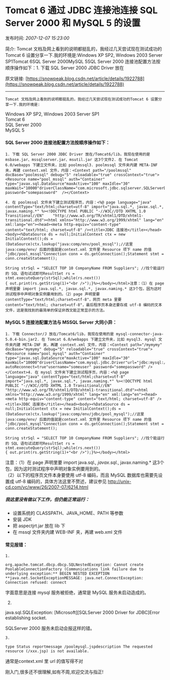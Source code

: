 # Tomcat 6 通过 JDBC 连接池连接 SQL Server 2000 和 MySQL 5 的设置

发布时间: *2007-12-07 15:23:00*

简介: Tomcat 文档及网上看到的说明都挺乱的，我经过几天尝试现在测试成功的Tomcat 6 设置分享一下.我的环境是:Windows XP SP2, Windows 2003 Server SP1Tomcat 6SQL Server 2000MySQL 5SQL Server 2000 连接池配置方法按顺序操作如下：1. 下载 SQL Server 2000 JDBC Driver 放在

原文链接: [https://snowpeak.blog.csdn.net/article/details/1922788](https://snowpeak.blog.csdn.net/article/details/1922788)

---------

```
Tomcat 文档及网上看到的说明都挺乱的，我经过几天尝试现在测试成功的Tomcat 6 设置分享一下.我的环境是:
```

Windows XP SP2, Windows 2003 Server SP1  
Tomcat 6  
SQL Server 2000  
MySQL 5

#### SQL Server 2000 连接池配置方法按顺序操作如下：


```
1. 下载 SQL Server 2000 JDBC Driver 放在/Tomcat6/lib，我现在使用的是 msbase.jar、mssqlserver.jar、msutil.jar 这3个文件2. 在 Tomcat 6.0/webapps 下建立文件夹，比如 poolmssql3. poolmssql 文件夹内建 META-INF 夹，再建 context.xml 文件，内容：<Context path="/poolmssql" docBase="poolmssql" debug="5" reloadable="true" crossContext="true"><Resource name="pool_mssql" auth="Container" type="javax.sql.DataSource"maxActive="100" maxIdle="30" maxWait="10000"driverClassName="com.microsoft.jdbc.sqlserver.SQLServerDriver"url="jdbc:microsoft:sqlserver://xx.xx.xx.xx:1433;DatabaseName=somedb"username="someuser" password="somepassword"  /></Context>
```


```
4. 在 poolmssql 文件夹下建立测试程序页，内容：<%@ page language="java" contentType="text/html;charset=utf-8" import="java.sql.*, javax.sql.*, javax.naming.*" %><!DOCTYPE html PUBLIC "-//W3C//DTD XHTML 1.0 Transitional//EN"    "http://www.w3.org/TR/xhtml1/DTD/xhtml1-transitional.dtd"><html xmlns="http://www.w3.org/1999/xhtml" lang="en" xml:lang="en"><head><meta http-equiv="content-type" content="text/html; charset=utf-8" /><title>JDBC 连接池</title></head><body><%DataSource ds = null;InitialContext ctx = new InitialContext();ds = (DataSource)ctx.lookup("java:comp/env/pool_mssql");//这里 java:comp/env/ 后面的值就是context.xml 文件里 Resource 项下 name 的值 "jdbc/pool_mssql"Connection conn = ds.getConnection();Statement stmt = conn.createStatement();
```


```
String strSql = "SELECT TOP 10 CompanyName FROM Suppliers"; //找个能运行的 SQL 语句试试即可ResultSet rs = stmt.executeQuery(strSql);while(rs.next()){ out.print(rs.getString(1)+"<br />");}%></body></html>注意：（1）在 page 声明里要 import java.sql.*, javax.sql.*, javax.naming.* 这3个包，因为这时测试程序中声明对象实例要用到的。（2）page 声明里要contentType="text/html;charset=utf-8"，网页 meta 里要 content="text/html; charset=utf-8"，最后程序页本身还要存成 utf-8 编码的文本文件，这是我找到的最简单的保证非西文能正常显示的方法。
```

#### MySQL 5 连接池配置方法与 MSSQL Server 大同小异：


```
1. 下载 Connector/J 放在/Tomcat6/lib，我现在使用的是 mysql-connector-java-5.0.4-bin.jar2. 在 Tomcat 6.0/webapps 下建立文件夹，比如 mysql3. mysql 文件夹内建 META-INF 夹，再建 context.xml 文件，内容：<Context path="/mymymy" docBase="mymymy" debug="5" reloadable="true" crossContext="true"><Resource name="pool_mysql" auth="Container" type="javax.sql.DataSource"maxActive="100" maxIdle="30" maxWait="10000"driverClassName="com.mysql.jdbc.Driver"url="jdbc:mysql://localhost:3306/dbname?autoReconnect=true"username="someuser" password="somepassword" /></Context>4. 在 mysql 文件夹下建立测试程序页，内容：<%@ page language="java" contentType="text/html;charset=utf-8" import="java.sql.*, javax.sql.*, javax.naming.*" %><!DOCTYPE html PUBLIC "-//W3C//DTD XHTML 1.0 Transitional//EN"    "http://www.w3.org/TR/xhtml1/DTD/xhtml1-transitional.dtd"><html xmlns="http://www.w3.org/1999/xhtml" lang="en" xml:lang="en"><head><meta http-equiv="content-type" content="text/html; charset=utf-8" /><title>JDBC 连接池</title></head><body><%DataSource ds = null;InitialContext ctx = new InitialContext();ds = (DataSource)ctx.lookup("java:comp/env/jdbc/pool_mysql");//这里 java:comp/env/ 后面的值就是context.xml 文件里 Resource 项下 name 的值 "jdbc/pool_mysql"Connection conn = ds.getConnection();Statement stmt = conn.createStatement();
```


```
String strSql = "SELECT TOP 10 CompanyName FROM Suppliers"; //找个能运行的 SQL 语句试试即可ResultSet rs = stmt.executeQuery(strSql);while(rs.next()){ out.print(rs.getString(1)+"<br />");}%></body></html>
```

注意：（1）在 page 声明里要 import java.sql.*, javax.sql.*, javax.naming.* 这3个包，因为这时测试程序中声明对象实例要用到的。  
（2）以下的程序页文件本身要使用 utf-8 编码，而且 MySQL 数据库也需要先设置成 utf-8 编码的，具体方法这里不赘述，建议参见 <http://unix-cd.com/vc/www/26/2007-07/6214.html>

##### 我这里没有做以下工作，但仍能正常运行：

  * 设置系统的 CLASSPATH、JAVA_HOME、PATH 等参数
  * 安装 JDK
  * 把 aspectjrt.jar 放在 lib 下
  * 在 mssql 文件夹内建 WEB-INF 夹，再建 web.xml 文件

#### 常见报错：


```
1. 
```


```
org.apache.tomcat.dbcp.dbcp.SQLNestedException: Cannot create PoolableConnectionFactory (Communications link failure due to underlying exception:** BEGIN NESTED EXCEPTION **java.net.SocketExceptionMESSAGE: java.net.ConnectException: Connection refused: connect
```

字面意思是连接 mysql 服务被拒绝，通常是 MySQL 服务未启动造成的。

2.

java.sql.SQLException: [Microsoft][SQLServer 2000 Driver for JDBC]Error establishing socket.

SQLServer 2000 服务未启动会报这样的错。


```
3.
```


```
type Status reportmessage /poolmysql.jspdescription The requested resource (/xxx.jsp) is not available.
```

通常是context.xml 里 url 的值写得不对 

刚入门,很多还不很理解,如有不周,欢迎交流与指正!